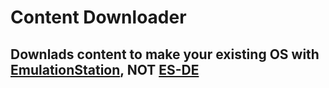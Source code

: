# Content Downloader
## Downlads content to make your existing OS with [EmulationStation](https://emulationstation.org), __NOT__ [ES-DE](https://es-de.org)
